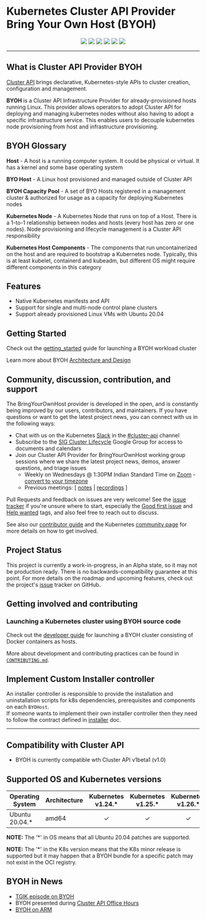 # Kubernetes Cluster API Provider Bring Your Own Host (BYOH)
<p align="center">
<!-- lint card --><a href="https://github.com/vmware-tanzu/cluster-api-provider-bringyourownhost/actions/workflows/lint.yml">
<img src="https://github.com/vmware-tanzu/cluster-api-provider-bringyourownhost/actions/workflows/lint.yml/badge.svg"></a>
<!-- test status -->
<a href="https://github.com/vmware-tanzu/cluster-api-provider-bringyourownhost/actions?query=event%3Apush+branch%3Amain+workflow%3ACI+">
<img src="https://github.com/vmware-tanzu/cluster-api-provider-bringyourownhost/actions/workflows/ci.yml/badge.svg?branch=main&event=push"></a>
<!-- go doc / reference card -->
<a href="https://pkg.go.dev/github.com/vmware-tanzu/cluster-api-provider-bringyourownhost">
<img src="https://pkg.go.dev/badge/github.com/vmware-tanzu/cluster-api-provider-bringyourownhost.svg"></a>
<!-- goreportcard badge -->
<a href="https://goreportcard.com/report/github.com/vmware-tanzu/cluster-api-provider-bringyourownhost">
<img src="https://goreportcard.com/badge/github.com/vmware-tanzu/cluster-api-provider-bringyourownhost"></a>
<!-- codecov badge -->
<a href="https://codecov.io/gh/vmware-tanzu/cluster-api-provider-bringyourownhost">
<img src="https://codecov.io/gh/vmware-tanzu/cluster-api-provider-bringyourownhost/branch/main/graph/badge.svg?token=8GGPY0MENQ"></a>
<!-- openssf badge -->
<a href="https://bestpractices.coreinfrastructure.org/projects/5506">
<img src="https://bestpractices.coreinfrastructure.org/projects/5506/badge"></a>
</p>

------

## What is Cluster API Provider BYOH

[Cluster API](https://github.com/kubernetes-sigs/cluster-api) brings
declarative, Kubernetes-style APIs to cluster creation, configuration and
management.

__BYOH__ is a Cluster API Infrastructure Provider for already-provisioned hosts running Linux. This provider allows operators to adopt Cluster API for deploying and managing kubernetes nodes without also having to adopt a specific infrastructure service. This enables users to decouple kubernetes node provisioning from host and infrastructure provisioning.

## BYOH Glossary
**Host** - A host is a running computer system. It could be physical or virtual. It has a kernel and some base operating system

**BYO Host** - A Linux host provisioned and managed outside of Cluster API

**BYOH Capacity Pool** - A set of BYO Hosts registered in a management cluster & authorized for usage as a capacity for deploying Kubernetes nodes

**Kubernetes Node** - A Kubernetes Node that runs on top of a Host. There is a 1-to-1 relationship between nodes and hosts (every host has zero or one nodes). Node provisioning and lifecycle management is a Cluster API responsibility

**Kubernetes Host Components** - The components that run uncontainerized on the host and are required to bootstrap a Kubernetes node. Typically, this is at least kubelet, containerd and kubeadm, but different OS might require different components in this category

## Features

- Native Kubernetes manifests and API
- Support for single and multi-node control plane clusters
- Support already provisioned Linux VMs with Ubuntu 20.04

## Getting Started
Check out the [getting_started](https://github.com/vmware-tanzu/cluster-api-provider-bringyourownhost/blob/main/docs/getting_started.md) guide for launching a BYOH workload cluster

Learn more about BYOH [Architecture and Design](docs/design/architecture.md)

## Community, discussion, contribution, and support

The BringYourOwnHost provider is developed in the open, and is constantly being improved by our users, contributors, and maintainers.
If you have questions or want to get the latest project news, you can connect with us in the following ways:

- Chat with us on the Kubernetes [Slack](http://slack.k8s.io/) in the [#cluster-api](https://kubernetes.slack.com/archives/C8TSNPY4T) channel
- Subscribe to the [SIG Cluster Lifecycle](https://groups.google.com/forum/#!forum/kubernetes-sig-cluster-lifecycle) Google Group for access to documents and calendars
- Join our Cluster API Provider for BringYourOwnHost working group sessions where we share the latest project news, demos, answer questions, and triage issues
    - Weekly on Wednesdays @ 1:30PM Indian Standard Time on [Zoom](https://VMware.zoom.us/j/94476574480?pwd=WGYzOXBoL1VsVnBXK3c5TWd1bG5SZz09) - [convert to your timezone](https://dateful.com/time-zone-converter?t=13:30&tz=IST)
    - Previous meetings: \[ [notes](https://docs.google.com/document/d/1T-3_eskC_HCtXLh3PA8y--mgO-AIajZfevcnYuno6JM/edit#heading=h.y186zgz0eh6e) | [recordings](https://www.youtube.com/playlist?list=PLHbHoGHbooH41L5P-tIK6QqhILdEI9yBK) \]

Pull Requests and feedback on issues are very welcome!
See the [issue tracker](https://github.com/vmware-tanzu/cluster-api-provider-bringyourownhost/issues) if you're unsure where to start, especially the [Good first issue](https://github.com/vmware-tanzu/cluster-api-provider-bringyourownhost/issues?q=is%3Aopen+is%3Aissue+label%3A%22good+first+issue%22) and [Help wanted](https://github.com/vmware-tanzu/cluster-api-provider-bringyourownhost/issues?q=is%3Aopen+is%3Aissue+label%3A%22help+wanted%22) tags, and
also feel free to reach out to discuss.

See also our [contributor guide](CONTRIBUTING.md) and the Kubernetes [community page](https://kubernetes.io/community) for more details on how to get involved.


## Project Status

This project is currently a work-in-progress, in an Alpha state, so it may not be production ready. There is no backwards-compatibility guarantee at this point. For more details on the roadmap and upcoming features, check out the project's [issue](https://github.com/vmware-tanzu/cluster-api-provider-bringyourownhost/issues) tracker on GitHub.


## Getting involved and contributing

### Launching a Kubernetes cluster using BYOH source code

Check out the [developer guide](./docs/local_dev.md) for launching a BYOH cluster consisting of Docker containers as hosts.

More about development and contributing practices can be found in [`CONTRIBUTING.md`](./CONTRIBUTING.md).

## Implement Custom Installer controller
An installer controller is responsible to provide the installation and uninstallation scripts for k8s dependencies, prerequisites and components on each `BYOHost`.  
If someone wants to implement their own installer controller then they need to follow the contract defined in [installer](./docs/installer.md) doc.

------

## Compatibility with Cluster API

- BYOH is currently compatible wth Cluster API v1beta1 (v1.0)

## Supported OS and Kubernetes versions
| Operating System  | Architecture  | Kubernetes v1.24.* | Kubernetes v1.25.* | Kubernetes v1.26.* |
| ------------------|---------------|:------------------:|:------------------:|:------------------:|
| Ubuntu 20.04.*    | amd64         |         ✓          |         ✓          |         ✓          |

**NOTE:**  The '*' in OS means that all Ubuntu 20.04 patches are supported.

**NOTE:**  The '*' in the K8s version means that the K8s minor release is supported but it may happen that a BYOH bundle for a specific patch may not exist in the OCI registry. 

## BYOH in News
- [TGIK episode on BYOH](https://www.youtube.com/watch?v=Xwm5Ka27-Io&t=2838s)
- BYOH presented during [Cluster API Office Hours](https://www.youtube.com/watch?v=6ODMLgX-dz4&t=572s)
- [BYOH on ARM](https://williamlam.com/2021/11/hybrid-x86-and-arm-kubernetes-clusters-using-tanzu-community-edition-tce-and-esxi-arm.html)

